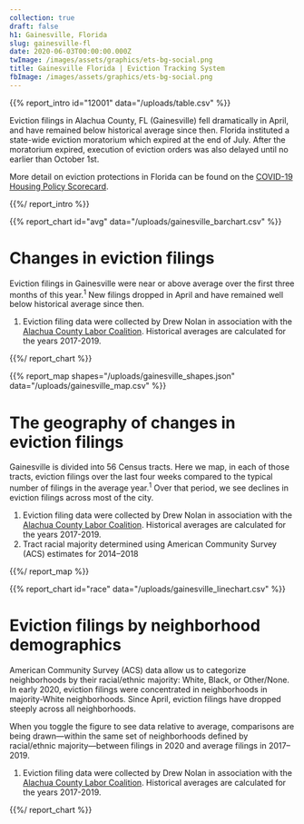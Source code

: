 ```yaml
---
collection: true
draft: false
h1: Gainesville, Florida
slug: gainesville-fl
date: 2020-06-03T00:00:00.000Z
twImage: /images/assets/graphics/ets-bg-social.png
title: Gainesville Florida | Eviction Tracking System
fbImage: /images/assets/graphics/ets-bg-social.png
---
```


{{% report_intro id="12001" data="/uploads/table.csv" %}}



Eviction filings in Alachua County, FL (Gainesville) fell dramatically in April, and have remained below historical average since then. Florida instituted a state-wide eviction moratorium which expired at the end of July. After the moratorium expired, execution of eviction orders was also delayed until no earlier than October 1st.

More detail on eviction protections in Florida can be found on the [COVID-19 Housing Policy Scorecard](https://evictionlab.org/covid-policy-scorecard/fl/).



{{%/ report_intro %}}



{{% report_chart id="avg" data="/uploads/gainesville_barchart.csv" %}}







# Changes in eviction filings

Eviction filings in Gainesville were near or above average over the first three months of this year.<sup>1</sup> New filings dropped in April and have remained well below historical average since then.

1. Eviction filing data were collected by Drew Nolan in association with the [Alachua County Labor Coalition](https://laborcoalition.org/). Historical averages are calculated for the years 2017-2019. 







{{%/ report_chart %}}



{{% report_map shapes="/uploads/gainesville_shapes.json" data="/uploads/gainesville_map.csv" %}}







# The geography of changes in eviction filings

Gainesville is divided into 56 Census tracts. Here we map, in each of those tracts, eviction filings over the last four weeks compared to the typical number of filings in the average year.<sup>1</sup> Over that period, we see declines in eviction filings across most of the city.

1. Eviction filing data were collected by Drew Nolan in association with the [Alachua County Labor Coalition](https://laborcoalition.org/). Historical averages are calculated for the years 2017-2019. 
2. Tract racial majority determined using American Community Survey (ACS) estimates for 2014–2018







{{%/ report_map %}}



{{% report_chart id="race" data="/uploads/gainesville_linechart.csv" %}}







# Eviction filings by neighborhood demographics

American Community Survey (ACS) data allow us to categorize neighborhoods by their racial/ethnic majority: White, Black, or Other/None. In early 2020, eviction filings were concentrated in neighborhoods in majority-White neighborhoods. Since April, eviction filings have dropped steeply across all neighborhoods.

When you toggle the figure to see data relative to average, comparisons are being drawn—within the same set of neighborhoods defined by racial/ethnic majority—between filings in 2020 and average filings in 2017–2019.

1. Eviction filing data were collected by Drew Nolan in association with the [Alachua County Labor Coalition](https://laborcoalition.org/). Historical averages are calculated for the years 2017-2019. 







{{%/ report_chart %}}